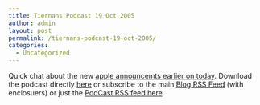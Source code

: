 ```yaml
---
title: Tiernans Podcast 19 Oct 2005
author: admin
layout: post
permalink: /tiernans-podcast-19-oct-2005/
categories:
  - Uncategorized
---
```

Quick chat about the new [apple announcemts earlier on today][1]. Download the podcast directly [here][2] or subscribe to the main [Blog RSS Feed][3]&nbsp;(with enclosuers) or just the [PodCast RSS feed here][4].

 [1]: http://blog.lotas-smartman.net/archive/2005/10/19/12117.aspx
 [2]: http://libsyn.com/media/lotas/tiernansPodcast-20051009-01.mp3
 [3]: http://blog.lotas-smartman.net/rss.aspx
 [4]: http://lotas.libsyn.com/rss